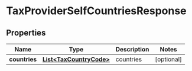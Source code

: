 
# TaxProviderSelfCountriesResponse

## Properties
Name | Type | Description | Notes
------------ | ------------- | ------------- | -------------
**countries** | [**List&lt;TaxCountryCode&gt;**](TaxCountryCode.md) | countries |  [optional]



